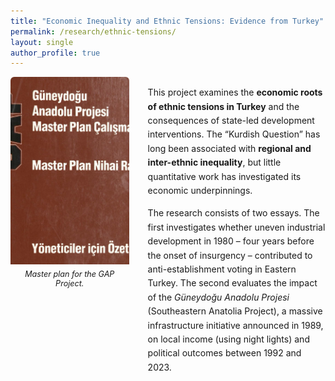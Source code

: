 ```yaml
---
title: "Economic Inequality and Ethnic Tensions: Evidence from Turkey"
permalink: /research/ethnic-tensions/
layout: single
author_profile: true
---
```


<!-- First image + paragraph -->
<div style="display:flex; align-items:flex-start; gap:30px; margin-bottom:40px;">
  <div style="flex:1.2; overflow:hidden; border-radius:6px;">
    <img src="/images/gap-screenshot.png" 
         alt="GAP Master Plan" 
         style="width:100%; height:300px; object-fit:cover; object-position:center;">
    <p style="font-size:0.9em; margin-top:5px; text-align:center;"><em>
      Master plan for the GAP Project.
    </em></p>
  </div>
  <div style="flex:1.8; line-height:1.6;">
    <p>
      This project examines the <strong>economic roots of ethnic tensions in Turkey</strong> and the consequences 
      of state-led development interventions. The “Kurdish Question” has long been associated with 
      <strong>regional and inter-ethnic inequality</strong>, but little quantitative work has investigated its 
      economic underpinnings. 
    </p>
    <p>
      The research consists of two essays. The first investigates whether uneven industrial development in 1980 
      – four years before the onset of insurgency – contributed to anti-establishment voting in Eastern Turkey. 
      The second evaluates the impact of the <em>Güneydoğu Anadolu Projesi</em> (Southeastern Anatolia Project), 
      a massive infrastructure initiative announced in 1989, on local income (using night lights) and political 
      outcomes between 1992 and 2023.
    </p>
  </div>
</div>

